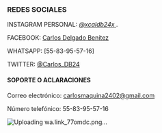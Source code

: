 
### REDES SOCIALES

INSTAGRAM PERSONAL:   [ _@xcaldb24x_ ](https://www.instagram.com/_xcaldb24x_/). 

FACEBOOK:  [Carlos Delgado Benítez](https://www.facebook.com/carlos.delgadobenitez.9)

WHATSAPP:  [55-83-95-57-16]

TWITTER:   [@Carlos_DB24](https://twitter.com/Carlos_DB24)


#### SOPORTE O ACLARACIONES

Correo electrónico: carlosmaquina2402@gmail.com

Número telefónico: 55-83-95-57-16

![Uploading wa.link_77omdc.png…]()

